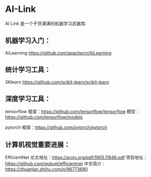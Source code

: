 # AI-Link

AI Link 是一个干货满满的机器学习武器库:

## 机器学习入门：
AiLearning
  https://github.com/apachecn/AiLearning

## 统计学习工具：
SKlearn
  https://github.com/scikit-learn/scikit-learn
  
## 深度学习工具：

tensorflow
  框架：https://github.com/tensorflow/tensorflow
  模型：https://github.com/tensorflow/models

pytorch
  框架：https://github.com/pytorch/pytorch

## 计算机视觉重要进展：

EfficientNet
  论文地址：https://arxiv.org/pdf/1905.11946.pdf
  项目地址：https://github.com/qubvel/efficientnet
  中文简介：https://zhuanlan.zhihu.com/p/96773680 
